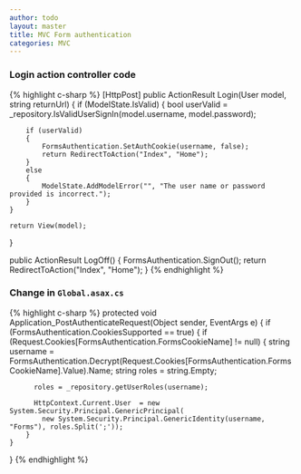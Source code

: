 ```yaml
---
author: todo
layout: master
title: MVC Form authentication
categories: MVC
---
```


### Login action controller code

{% highlight c-sharp %}
[HttpPost]
public ActionResult Login(User model, string returnUrl)
{
    if (ModelState.IsValid)
    {
        bool userValid = _repository.IsValidUserSignIn(model.username, model.password);
        
        if (userValid)
        {
            FormsAuthentication.SetAuthCookie(username, false);
            return RedirectToAction("Index", "Home");
        }
        else
        {
            ModelState.AddModelError("", "The user name or password provided is incorrect.");
        }
    }

    return View(model);
}

public ActionResult LogOff()
{
    FormsAuthentication.SignOut();
    return RedirectToAction("Index", "Home");
}
{% endhighlight %}

### Change in `Global.asax.cs`
{% highlight c-sharp %}
protected void Application_PostAuthenticateRequest(Object sender, EventArgs e)
{
    if (FormsAuthentication.CookiesSupported == true)
    {
        if (Request.Cookies[FormsAuthentication.FormsCookieName] != null)
        {
          string username = FormsAuthentication.Decrypt(Request.Cookies[FormsAuthentication.FormsCookieName].Value).Name;
          string roles = string.Empty;
          
          roles = _repository.getUserRoles(username);

          HttpContext.Current.User  = new System.Security.Principal.GenericPrincipal(
            new System.Security.Principal.GenericIdentity(username, "Forms"), roles.Split(';'));
        }
    }
} 
{% endhighlight %}
